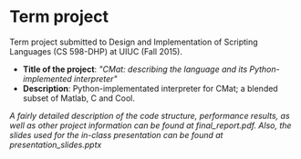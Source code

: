# Term project

Term project submitted to Design and Implementation of Scripting Languages (CS 598-DHP) at UIUC (Fall 2015).

- **Title of the project**: _"CMat: describing the language and its Python-implemented interpreter"_
- **Description**: Python-implementated interpreter for CMat; a blended subset of Matlab, C and Cool.

_A fairly detailed description of the code structure, performance results, as well as other project information can be found at final_report.pdf. Also, the
slides used for the in-class presentation can be found at presentation_slides.pptx_
